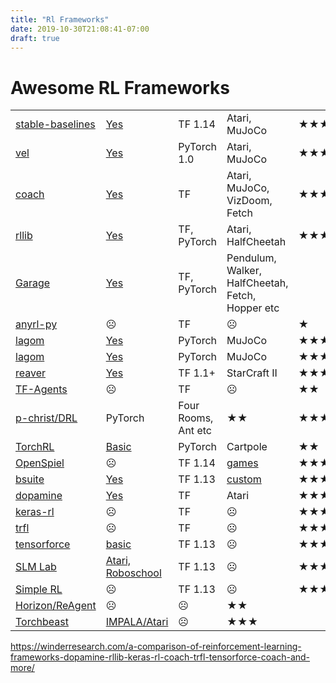 ```yaml
---
title: "Rl Frameworks"
date: 2019-10-30T21:08:41-07:00
draft: true
---
```


# Awesome RL Frameworks


|   |   |   |   |   |   |
|---|---|---|---|---|---|
|[stable-baselines](https://github.com/hill-a/stable-baselines)   |[Yes](https://github.com/araffin/rl-baselines-zoo)   |TF 1.14  |Atari, MuJoCo   |★★★★★   |★★★★★   |
|[vel](https://github.com/MillionIntegrals/vel)   |[Yes](https://blog.millionintegrals.com/vel-pytorch-meets-baselines/)   |PyTorch 1.0   |Atari, MuJoCo   |★★★   |★★★★   |   |
|[coach](https://github.com/NervanaSystems/coach)   |[Yes](https://github.com/NervanaSystems/coach/tree/master/benchmarks)   |TF  |Atari, MuJoCo, VizDoom, Fetch   |★★★★★   | ★★★★★  |
|[rllib](https://github.com/ray-project/rllib)   |[Yes](https://github.com/ray-project/rl-experiments)   |TF, PyTorch   |Atari, HalfCheetah   |★★★★   |★★★★   |
|[Garage](https://github.com/rlworkgroup/garage)   |[Yes](https://rlworkgroup.github.io/benchmarks/)   |TF, PyTorch   |Pendulum, Walker, HalfCheetah, Fetch, Hopper etc   |   |★★★   |★★★   |
|[anyrl-py](https://github.com/unixpickle/anyrl-py)   |☹   |TF   | ☹  |★   |★★   |
|[lagom](https://github.com/zuoxingdong/lagom)   |[Yes](https://github.com/zuoxingdong/lagom/tree/master/baselines)  |PyTorch   |MuJoCo   |★★★   |★★★   |
|[lagom](https://github.com/zuoxingdong/lagom)   |[Yes](https://github.com/zuoxingdong/lagom/tree/master/baselines)  |PyTorch   |MuJoCo   |★★★   |★★★   |
|[reaver](https://github.com/inoryy/reaver)   |[Yes](https://github.com/inoryy/reaver/releases)   |TF 1.1+   |StarCraft II   |★★★   | ★★★  |
|[TF-Agents](https://github.com/tensorflow/agents)   |☹   |TF   |☹   |★★   |★★   |
|[p-christ/DRL](https://github.com/p-christ/Deep-Reinforcement-Learning-Algorithms-with-PyTorch)  |PyTorch   |Four Rooms, Ant etc   |★★   | ★★★  |
|[TorchRL](https://github.com/activatedgeek/torchrl)   |[Basic](https://github.com/activatedgeek/torchrl/tree/master/experiments)   |PyTorch   |Cartpole   |★★  |★★   |
|[OpenSpiel](https://github.com/deepmind/open_spiel)   |☹   |TF 1.14   |[games](https://github.com/deepmind/open_spiel/blob/master/docs/games.md)   |★★★   |★★★★   |
|[bsuite](https://github.com/deepmind/bsuite)   |[Yes](https://github.com/deepmind/bsuite/tree/master/bsuite/baselines)   |TF 1.13   |[custom](https://arxiv.org/abs/1908.03568)   |★★★   |★★★★   |
|[dopamine](https://github.com/google/dopamine)   |[Yes](https://github.com/google/dopamine/tree/master/baselines)   |TF   |Atari   |★★★   |★★★★   |
|[keras-rl](https://github.com/keras-rl/keras-rl)   |☹   |TF   |☹   |★★★   |★★★   |
|[trfl](https://github.com/deepmind/trfl)   |☹   |TF   |☹   |★★★   |★★★   |
|[tensorforce](https://github.com/deepmind/trfl)   |[basic](https://github.com/tensorforce/tensorforce/tree/master/benchmarks)   |TF 1.13  |☹   |★★★   |★★★   |
|[SLM Lab](https://github.com/kengz/SLM-Lab)   |[Atari, Roboschool](https://github.com/kengz/SLM-Lab/blob/master/BENCHMARK.md)   |TF 1.13  |☹   |★★★   |★★★★   |
|[Simple RL](https://github.com/david-abel/simple_rl)   |☹ |TF 1.13  |☹   |★★★   |★★★★   |
|[Horizon/ReAgent](https://github.com/facebookresearch/ReAge)  |☹   |☹   |★★   |   |   |
|[Torchbeast](https://github.com/facebookresearch/torchbeast)  |[IMPALA/Atari](https://github.com/facebookresearch/torchbeast)   |☹   |★★★   |   |   |

https://winderresearch.com/a-comparison-of-reinforcement-learning-frameworks-dopamine-rllib-keras-rl-coach-trfl-tensorforce-coach-and-more/

